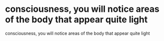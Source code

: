 # consciousness, you will notice areas of the body that appear quite light

consciousness, you will notice areas of the body that appear quite light